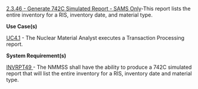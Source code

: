 <a href="https://dev.azure.com/Link-Technologies/NMMSS%20Requirements/_workitems/edit/239/" target="_blank">2.3.46 - Generate 742C Simulated Report - SAMS Only</a>-This report lists the entire inventory for a RIS, inventory date, and material type.


**Use Case(s)**

<a href="https://dev.azure.com/Link-Technologies/NMMSS%20Requirements/_workitems/edit/689/" target="_blank">UC4.1</a> - The Nuclear Material Analyst executes a Transaction Processing report.

**System Requirement(s)**

<a href="https://dev.azure.com/Link-Technologies/NMMSS%20Requirements/_workitems/edit/741/" target="_blank">INVRPT49  </a> - The NMMSS shall have the ability to produce a 742C simulated report that will list the entire inventory for a RIS, inventory date and material type.